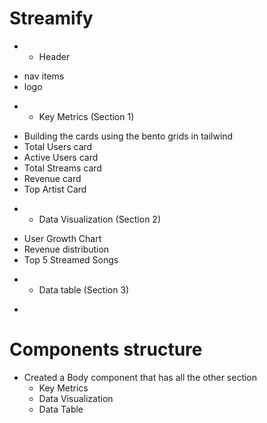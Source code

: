 # Streamify
* - Header 
- nav items
- logo

* - Key Metrics (Section 1)
- Building the cards using the bento grids in tailwind
- Total Users card
- Active Users card
- Total Streams card
- Revenue card
- Top Artist Card

* - Data Visualization (Section 2)
- User Growth Chart
- Revenue distribution
- Top 5 Streamed Songs

* - Data table (Section 3)
- 

# Components structure
- Created a Body component that has all the other section
    - Key Metrics
    - Data Visualization
    - Data Table